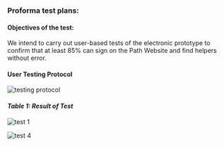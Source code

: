 
### Proforma test plans:

#### Objectives of the test: 
We intend to carry out user-based tests of the electronic prototype to confirm that at least 85% can sign on the Path Website and find helpers without error. 

#### User Testing Protocol
![testing protocol](https://i.imgur.com/UZqjfM0.png)

#### _Table 1: Result of Test_
![test 1](https://i.imgur.com/UUcLeZTl.png)

![test 4](https://i.imgur.com/SjouXCPl.png)
